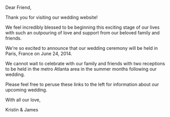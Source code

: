 Dear Friend,



Thank you for visiting our wedding website!

We feel incredibly blessed to be beginning this exciting stage of our lives
with such an outpouring of love and support from our beloved family and
friends.

We're so excited to announce that our wedding ceremony will be held in Paris,
France on June 24, 2014.

We cannot wait to celebrate with our family and friends with two receptions to
be held in the metro Atlanta area in the summer months following our wedding.

Please feel free to peruse these links to the left for information about our
upcoming wedding.

With all our love,



Kristin & James
